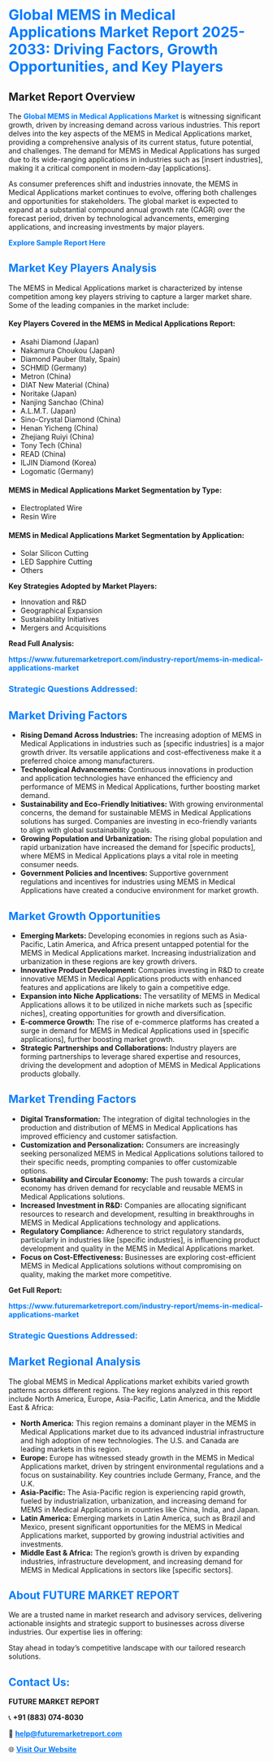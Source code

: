 <h1 style="color: #007BFF;">Global MEMS in Medical Applications Market Report 2025-2033: Driving Factors, Growth Opportunities, and Key Players</h1>

<section id="overview">
<h2>Market Report Overview</h2>
<p>The <a href="https://www.futuremarketreport.com/industry-report/mems-in-medical-applications-market" style="color: #007BFF; text-decoration: none;"><strong>Global MEMS in Medical Applications Market</strong></a> is witnessing significant growth, driven by increasing demand across various industries. This report delves into the key aspects of the MEMS in Medical Applications market, providing a comprehensive analysis of its current status, future potential, and challenges. The demand for MEMS in Medical Applications has surged due to its wide-ranging applications in industries such as [insert industries], making it a critical component in modern-day [applications].</p>
<p>As consumer preferences shift and industries innovate, the MEMS in Medical Applications market continues to evolve, offering both challenges and opportunities for stakeholders. The global market is expected to expand at a substantial compound annual growth rate (CAGR) over the forecast period, driven by technological advancements, emerging applications, and increasing investments by major players.</p>
</section>

<section id="overview">
<p><a href="https://www.futuremarketreport.com/request-sample/reportId=37196" style="color: #007BFF; text-decoration: none;"><strong>Explore Sample Report Here</strong></a></p>
</section>

<section id="key-players">
<h2 style="color: #007BFF;">Market Key Players Analysis</h2>
<p>The MEMS in Medical Applications market is characterized by intense competition among key players striving to capture a larger market share. Some of the leading companies in the market include:</p>
<h4>Key Players Covered in the MEMS in Medical Applications Report:</h4>
<ul><li>Asahi Diamond (Japan)</li><li>Nakamura Choukou (Japan)</li><li>Diamond Pauber (Italy, Spain)</li><li>SCHMID (Germany)</li><li>Metron (China)</li><li>DIAT New Material (China)</li><li>Noritake (Japan)</li><li>Nanjing Sanchao (China)</li><li>A.L.M.T. (Japan)</li><li>Sino-Crystal Diamond (China)</li><li>Henan Yicheng (China)</li><li>Zhejiang Ruiyi (China)</li><li>Tony Tech (China)</li><li>READ (China)</li><li>ILJIN Diamond (Korea)</li><li>Logomatic (Germany)</li></ul>
<h4>MEMS in Medical Applications Market Segmentation by Type:</h4>
<ul><li>Electroplated Wire</li><li>Resin Wire</li></ul>

<h4>MEMS in Medical Applications Market Segmentation by Application:</h4>
<ul><li>Solar Silicon Cutting</li><li>LED Sapphire Cutting</li><li>Others</li></ul>
<p><strong>Key Strategies Adopted by Market Players:</strong></p>
<ul>
<li>Innovation and R&D</li>
<li>Geographical Expansion</li>
<li>Sustainability Initiatives</li>
<li>Mergers and Acquisitions</li>
</ul>
</section>

<section>
<p><strong>Read Full Analysis: </strong></p><a href="https://www.futuremarketreport.com/industry-report/mems-in-medical-applications-market" style="color: #007BFF; text-decoration: none;"><strong>https://www.futuremarketreport.com/industry-report/mems-in-medical-applications-market</strong></a>
<h3 style="color: #007BFF;">Strategic Questions Addressed:</h3>
</section>

<section id="driving-factors">
<h2 style="color: #007BFF;">Market Driving Factors</h2>
<ul>
<li><strong>Rising Demand Across Industries:</strong> The increasing adoption of MEMS in Medical Applications in industries such as [specific industries] is a major growth driver. Its versatile applications and cost-effectiveness make it a preferred choice among manufacturers.</li>
<li><strong>Technological Advancements:</strong> Continuous innovations in production and application technologies have enhanced the efficiency and performance of MEMS in Medical Applications, further boosting market demand.</li>
<li><strong>Sustainability and Eco-Friendly Initiatives:</strong> With growing environmental concerns, the demand for sustainable MEMS in Medical Applications solutions has surged. Companies are investing in eco-friendly variants to align with global sustainability goals.</li>
<li><strong>Growing Population and Urbanization:</strong> The rising global population and rapid urbanization have increased the demand for [specific products], where MEMS in Medical Applications plays a vital role in meeting consumer needs.</li>
<li><strong>Government Policies and Incentives:</strong> Supportive government regulations and incentives for industries using MEMS in Medical Applications have created a conducive environment for market growth.</li>
</ul>
</section>

<section id="growth-opportunities">
<h2 style="color: #007BFF;">Market Growth Opportunities</h2>
<ul>
<li><strong>Emerging Markets:</strong> Developing economies in regions such as Asia-Pacific, Latin America, and Africa present untapped potential for the MEMS in Medical Applications market. Increasing industrialization and urbanization in these regions are key growth drivers.</li>
<li><strong>Innovative Product Development:</strong> Companies investing in R&D to create innovative MEMS in Medical Applications products with enhanced features and applications are likely to gain a competitive edge.</li>
<li><strong>Expansion into Niche Applications:</strong> The versatility of MEMS in Medical Applications allows it to be utilized in niche markets such as [specific niches], creating opportunities for growth and diversification.</li>
<li><strong>E-commerce Growth:</strong> The rise of e-commerce platforms has created a surge in demand for MEMS in Medical Applications used in [specific applications], further boosting market growth.</li>
<li><strong>Strategic Partnerships and Collaborations:</strong> Industry players are forming partnerships to leverage shared expertise and resources, driving the development and adoption of MEMS in Medical Applications products globally.</li>
</ul>
</section>

<section id="trending-factors">
<h2 style="color: #007BFF;">Market Trending Factors</h2>
<ul>
<li><strong>Digital Transformation:</strong> The integration of digital technologies in the production and distribution of MEMS in Medical Applications has improved efficiency and customer satisfaction.</li>
<li><strong>Customization and Personalization:</strong> Consumers are increasingly seeking personalized MEMS in Medical Applications solutions tailored to their specific needs, prompting companies to offer customizable options.</li>
<li><strong>Sustainability and Circular Economy:</strong> The push towards a circular economy has driven demand for recyclable and reusable MEMS in Medical Applications solutions.</li>
<li><strong>Increased Investment in R&D:</strong> Companies are allocating significant resources to research and development, resulting in breakthroughs in MEMS in Medical Applications technology and applications.</li>
<li><strong>Regulatory Compliance:</strong> Adherence to strict regulatory standards, particularly in industries like [specific industries], is influencing product development and quality in the MEMS in Medical Applications market.</li>
<li><strong>Focus on Cost-Effectiveness:</strong> Businesses are exploring cost-efficient MEMS in Medical Applications solutions without compromising on quality, making the market more competitive.</li>
</ul>
</section>

<section>
<p><strong>Get Full Report: </strong></p><a href="https://www.futuremarketreport.com/industry-report/mems-in-medical-applications-market" style="color: #007BFF; text-decoration: none;"><strong>https://www.futuremarketreport.com/industry-report/mems-in-medical-applications-market</strong></a>
<h3 style="color: #007BFF;">Strategic Questions Addressed:</h3>
</section>


<section id="regional-analysis">
<h2 style="color: #007BFF;">Market Regional Analysis</h2>
<p>The global MEMS in Medical Applications market exhibits varied growth patterns across different regions. The key regions analyzed in this report include North America, Europe, Asia-Pacific, Latin America, and the Middle East & Africa:</p>
<ul>
<li><strong>North America:</strong> This region remains a dominant player in the MEMS in Medical Applications market due to its advanced industrial infrastructure and high adoption of new technologies. The U.S. and Canada are leading markets in this region.</li>
<li><strong>Europe:</strong> Europe has witnessed steady growth in the MEMS in Medical Applications market, driven by stringent environmental regulations and a focus on sustainability. Key countries include Germany, France, and the U.K.</li>
<li><strong>Asia-Pacific:</strong> The Asia-Pacific region is experiencing rapid growth, fueled by industrialization, urbanization, and increasing demand for MEMS in Medical Applications in countries like China, India, and Japan.</li>
<li><strong>Latin America:</strong> Emerging markets in Latin America, such as Brazil and Mexico, present significant opportunities for the MEMS in Medical Applications market, supported by growing industrial activities and investments.</li>
<li><strong>Middle East & Africa:</strong> The region’s growth is driven by expanding industries, infrastructure development, and increasing demand for MEMS in Medical Applications in sectors like [specific sectors].</li>
</ul>
</section>

<footer>
<h2 style="color: #007BFF;">About FUTURE MARKET REPORT</h2>
<p>We are a trusted name in market research and advisory services, delivering actionable insights and strategic support to businesses across diverse industries. Our expertise lies in offering:</p>

<p>Stay ahead in today’s competitive landscape with our tailored research solutions.</p>

<h2 style="color: #007BFF;">Contact Us:</h2>
<p><strong>FUTURE MARKET REPORT</strong></p>
<p>📞 <strong>+91 (883) 074-8030</strong></p>
<p>📧 <strong><a href="mailto:help@futuremarketreport.com" style="color: #007BFF;">help@futuremarketreport.com</a></strong></p>
<p>🌐 <strong><a href="https://www.futuremarketreport.com/" style="color: #007BFF;">Visit Our Website</a></strong></p>
</footer>